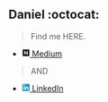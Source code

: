 
## Daniel  :octocat:
> Find me HERE. <br>
- [<img src="https://github.com/Daniel-Sogbey/Daniel-Sogbey/blob/master/images/medium.png" width= "14"> Medium](https://sogbeydaniel.medium.com/)
> AND <br>
- [<img src="https://github.com/Daniel-Sogbey/Daniel-Sogbey/blob/master/images/linkedin.jpg" width= "14"> LinkedIn](https://www.linkedin.com/in/daniel-sogbey-130759184/)

<!--
**Daniel-Sogbey/Daniel-Sogbey** is a ✨ _special_ ✨ repository because its `README.md` (this file) appears on your GitHub profile.

Here are some ideas to get you started:

- 🔭 I’m currently working on ...
- 🌱 I’m currently learning ...
- 👯 I’m looking to collaborate on ...
- 🤔 I’m looking for help with ...
- 💬 Ask me about ...
- 📫 How to reach me: ...
- 😄 Pronouns: ...
- ⚡ Fun fact: ...
-->
